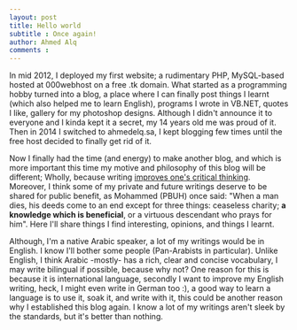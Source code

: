 ```yaml
---
layout: post
title: Hello world
subtitle : Once again!
author: Ahmed Alq
comments : 
---
```

In mid 2012, I deployed my first website; a rudimentary PHP, MySQL-based hosted at 000webhost on a free .tk domain. What started as a programming hobby turned into a blog, a place where I can finally post things I learnt (which also helped me to learn English), programs I wrote in VB.NET, quotes I like, gallery for my photoshop designs. Although I didn't announce it to everyone and I kinda kept it a secret, my 14 years old me was proud of it. Then in 2014 I switched to ahmedelq.sa, I kept blogging few times until the free host decided to finally get rid of it. 

Now I finally had the time (and energy) to make another blog, and which is more important this time my motive and philosophy of this blog will be different; Wholly, because writing [improves one's critical thinking](https://youtu.be/bfDOoADCfkg). Moreover, I think some of my private and future writings deserve to be shared for public benefit, as Mohammed (PBUH) once said: "When a man dies, his deeds come to an end except for three things: ceaseless charity; **a knowledge which is beneficial**, or a virtuous descendant who prays for him". Here I'll share things I find interesting, opinions, and things I learnt.

Although, I'm a native Arabic speaker, a lot of my writings would be in English. I know I'll bother some people (Pan-Arabists in particular). Unlike English, I think Arabic -mostly- has a rich, clear and concise vocabulary, I may write bilingual if possible, because why not? One reason for this is because it is international language, secondly I want to improve my English writing, heck, I might even write in German too :), a good way to learn a language is to use it, soak it, and write with it, this could be another reason why I established this blog again. I know a lot of my writings aren't sleek by the standards, but it's better than nothing. 